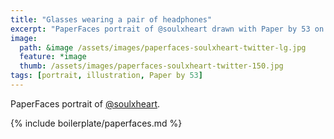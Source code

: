 ```yaml
---
title: "Glasses wearing a pair of headphones"
excerpt: "PaperFaces portrait of @soulxheart drawn with Paper by 53 on an iPad."
image: 
  path: &image /assets/images/paperfaces-soulxheart-twitter-lg.jpg 
  feature: *image
  thumb: /assets/images/paperfaces-soulxheart-twitter-150.jpg
tags: [portrait, illustration, Paper by 53]
---
```


PaperFaces portrait of [@soulxheart](http://twitter.com/soulxheart).

{% include boilerplate/paperfaces.md %}